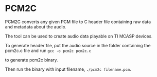 # PCM2C
PCM2C converts any given PCM file to C header file containing raw data and metadata about the audio.

The tool can be used to create audio data playable on TI MCASP devices.

To generate header file, put the audio source in the folder containing the pcm2c.c file and run 
```gcc -o pcm2c pcm2c.c``` 

to generate pcm2c binary.

Then run the binary with input filename,
```./pcm2c filename.pcm```.